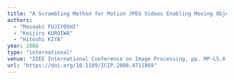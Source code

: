 ```yaml
---
title: "A Scrambling Method for Motion JPEG Videos Enabling Moving Objects Detection from Scrambled Videos"
authors:
  - "Masaaki FUJIYOSHI"
  - "Keijiro KUROIWA"
  - "Hitoshi KIYA"
year: 2008
type: "international"
venue: "IEEE International Conference on Image Processing, pp. MP-L5.6, San Diego, CA, the U.S., 2008-10-13."
url: "https://doi.org/10.1109/ICIP.2008.4711869"
---
```

